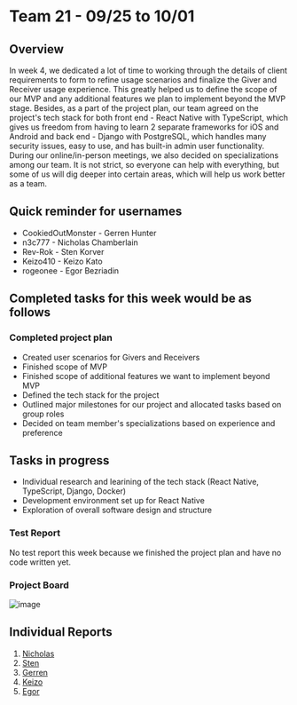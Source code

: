 # Team 21 - 09/25 to 10/01

## Overview

In week 4, we dedicated a lot of time to working through the details of client requirements to form to refine usage scenarios and finalize the Giver and Receiver usage experience. This greatly helped us to define the scope of our MVP and any additional features we plan to implement beyond the MVP stage. Besides, as a part of the project plan, our team agreed on the project's tech stack for both front end - React Native with TypeScript, which gives us freedom from having to learn 2 separate frameworks for iOS and Android and back end - Django with PostgreSQL, which handles many security issues, easy to use, and has built-in admin user functionality. During our online/in-person meetings, we also decided on specializations among our team.  It is not strict, so everyone can help with everything, but some of us will dig deeper into certain areas, which will help us work better as a team.

## Quick reminder for usernames

* CookiedOutMonster - Gerren Hunter
* n3c777 - Nicholas Chamberlain
* Rev-Rok - Sten Korver
* Keizo410 - Keizo Kato
* rogeonee - Egor Bezriadin

## Completed tasks for this week would be as follows

### Completed project plan

* Created user scenarios for Givers and Receivers
* Finished scope of MVP
* Finished scope of additional features we want to implement beyond MVP
* Defined the tech stack for the project
* Outlined major milestones for our project and allocated tasks based on group roles
* Decided on team member's specializations based on experience and preference

## Tasks in progress

* Individual research and learining of the tech stack (React Native, TypeScript, Django, Docker)
* Development environment set up for React Native
* Exploration of overall software design and structure

### Test Report

No test report this week because we finished the project plan and have no code written yet.

### Project Board

![image](https://imgtr.ee/images/2023/10/01/5690d1316e0ddcdac13de3534345a9a3.png)

## Individual Reports

1. [Nicholas](../personal%20log/sep%2025%20-%20oct%2001/Nicholas_Report.md)
2. [Sten](../personal%20log/sep%2025%20-%20oct%2001/Sten_Report.md)
3. [Gerren](../personal%20log/sep%2025%20-%20oct%2001/Gerren_Report.md)
4. [Keizo](../personal%20log/sep%2025%20-%20oct%2001/Keizo_Report.md)
5. [Egor](../personal%20log/sep%2025%20-%20oct%2001/Egor_Report.md)
